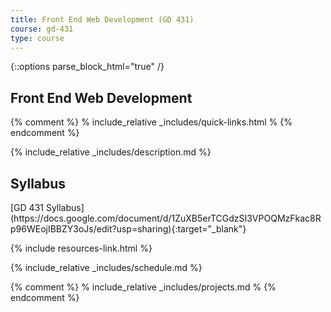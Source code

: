 ```yaml
---
title: Front End Web Development (GD 431)
course: gd-431
type: course
---
```


{::options parse_block_html="true" /}
<section class="overview">

Front End Web Development
=========================

{% comment %}
% include_relative _includes/quick-links.html %
{% endcomment %}

<div class="overview__content">

{% include_relative _includes/description.md %}

</div>

<div class="overview__sidebar">

Syllabus
--------

<span class="highlighter">
[GD 431 Syllabus](https://docs.google.com/document/d/1ZuXB5erTCGdzSI3VPOQMzFkac8Rp96WEojIBBZY3oJs/edit?usp=sharing){:target="_blank"}
</span>

{% include resources-link.html %}

</div>

</section>

<section>

{% include_relative _includes/schedule.md %}

{% comment %}
% include_relative _includes/projects.md %
{% endcomment %}

</section>
